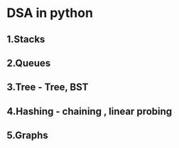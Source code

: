 # DSA in python

## 1.Stacks
## 2.Queues
## 3.Tree - Tree, BST
## 4.Hashing - chaining , linear probing
## 5.Graphs
